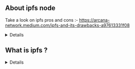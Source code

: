 

About ipfs node 
---------------------

Take a look on ipfs pros and cons :- https://arcana-network.medium.com/ipfs-and-its-drawbacks-a97613331f08

<details>
  
  
  Note: js-ipfs deprecation - signposting over to Helia
        github:- https://github.com/ipfs/js-ipfs/issues/4336




  If your data will not pin for a period time then it will get deleted
    from the the buffer so to ensure your data is avaialble or not you need to pin the data everytime 

or  
Run a ipfs client for storing the data permanately

and 

For your application uses store your data in database or run a client 

</details>



What is ipfs ?
------------------------------------------------
<details>
IPFS is a decentralized protocol for storing and sharing files, data, applications, and websites. It’s designed to provide a resilient, censorship-resistant, and efficient way to access and distribute content. Here’s a breakdown of its key features:

        <details>
        1-> Decentralized: IPFS is a peer-to-peer (P2P) system, meaning   that data is stored and replicated across a network of nodes (computers) rather than relying on a central server.

        2-> Content-addressed: Files and data are identified by unique hashes (Content Identifiers or CIDs) rather than URLs or locations. This allows for efficient retrieval and caching of content.

        3->Distributed Hash Table (DHT): IPFS uses a DHT to store and       retrieve data. Each node in the network is responsible for storing a portion of the data and can retrieve it based on the CID.

        4->Resilience: With data stored across multiple nodes, IPFS provides built-in redundancy and fault tolerance. Even if some nodes go offline, the data remains accessible through other nodes.

        5->Censorship-resistant: As data is decentralized and stored across multiple nodes, it’s difficult for a single entity to censor or manipulate content.
        6->Scalable: IPFS is designed to handle large amounts of data and can efficiently distribute content to users.

        7->Public network: IPFS nodes broadcast their availability and the CIDs they store to publicly accessible DHTs, making it possible for anyone to access and verify the data.
        </details>

</details>




